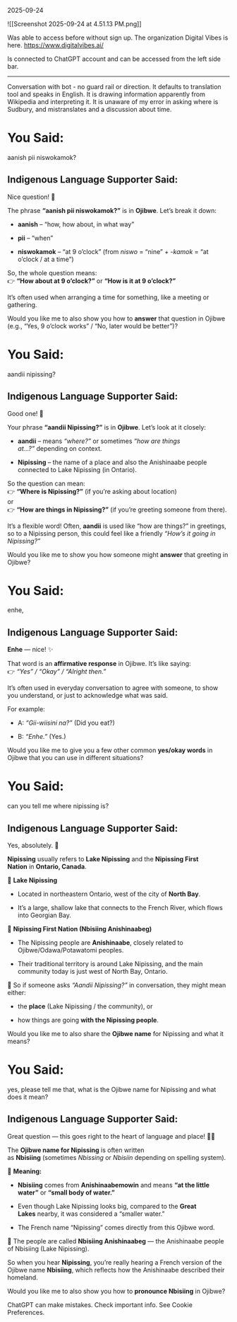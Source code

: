 2025-09-24

![[Screenshot 2025-09-24 at 4.51.13 PM.png]]

Was able to access before without sign up. The organization Digital Vibes is here. https://www.digitalvibes.ai/

Is connected to ChatGPT account and can be accessed from the left side bar.

----
 Conversation with bot - no guard rail or direction. It defaults to translation tool and speaks in English. It is drawing information apparently from Wikipedia and interpreting it. It is unaware of my error in asking where is Sudbury, and mistranslates and a discussion about time.

# You Said:

aanish pii niswokamok?

## Indigenous Language Supporter Said:

Nice question! 🙂

The phrase **“aanish pii niswokamok?”** is in **Ojibwe**. Let’s break it down:

- **aanish** – “how, how about, in what way”
    
- **pii** – “when”
    
- **niswokamok** – “at 9 o’clock” (from _niswo_ = “nine” + _-kamok_ = “at o’clock / at a time”)

So, the whole question means:  
👉 **“How about at 9 o’clock?”** or **“How is it at 9 o’clock?”**

It’s often used when arranging a time for something, like a meeting or gathering.

Would you like me to also show you how to **answer** that question in Ojibwe (e.g., “Yes, 9 o’clock works” / “No, later would be better”)?

# You Said:

aandii nipissing?

## Indigenous Language Supporter Said:

Good one! 👏

Your phrase **“aandii Nipissing?”** is in **Ojibwe**. Let’s look at it closely:

- **aandii** – means _“where?”_ or sometimes _“how are things at…?”_ depending on context.
    
- **Nipissing** – the name of a place and also the Anishinaabe people connected to Lake Nipissing (in Ontario).

So the question can mean:  
👉 **“Where is Nipissing?”** (if you’re asking about location)  
or  
👉 **“How are things in Nipissing?”** (if you’re greeting someone from there).

It’s a flexible word! Often, **aandii** is used like “how are things?” in greetings, so to a Nipissing person, this could feel like a friendly _“How’s it going in Nipissing?”_

Would you like me to show you how someone might **answer** that greeting in Ojibwe?

# You Said:

enhe,

## Indigenous Language Supporter Said:

**Enhe** — nice! ✨

That word is an **affirmative response** in Ojibwe. It’s like saying:  
👉 _“Yes” / “Okay” / “Alright then.”_

It’s often used in everyday conversation to agree with someone, to show you understand, or just to acknowledge what was said.

For example:

- A: _“Gii-wiisini na?”_ (Did you eat?)
    
- B: _“Enhe.”_ (Yes.)

Would you like me to give you a few other common **yes/okay words** in Ojibwe that you can use in different situations?

# You Said:

can you tell me where nipissing is?

## Indigenous Language Supporter Said:

Yes, absolutely. 🙂

**Nipissing** usually refers to **Lake Nipissing** and the **Nipissing First Nation** in **Ontario, Canada**.

🌊 **Lake Nipissing**

- Located in northeastern Ontario, west of the city of **North Bay**.
    
- It’s a large, shallow lake that connects to the French River, which flows into Georgian Bay.

👥 **Nipissing First Nation (Nbisiing Anishinaabeg)**

- The Nipissing people are **Anishinaabe**, closely related to Ojibwe/Odawa/Potawatomi peoples.
    
- Their traditional territory is around Lake Nipissing, and the main community today is just west of North Bay, Ontario.

📍 So if someone asks _“Aandii Nipissing?”_ in conversation, they might mean either:

- the **place** (Lake Nipissing / the community), or
    
- how things are going **with the Nipissing people**.

Would you like me to also share the **Ojibwe name** for Nipissing and what it means?

# You Said:

yes, please tell me that, what is the Ojibwe name for Nipissing and what does it mean?

## Indigenous Language Supporter Said:

Great question — this goes right to the heart of language and place! 🌊✨

The **Ojibwe name for Nipissing** is often written as **Nbisiing** (sometimes _Nbissing_ or _Nbisiin_ depending on spelling system).

🔎 **Meaning:**

- **Nbisiing** comes from **Anishinaabemowin** and means **“at the little water”** or **“small body of water.”**
    
- Even though Lake Nipissing looks big, compared to the **Great Lakes** nearby, it was considered a “smaller water.”
    
- The French name “Nipissing” comes directly from this Ojibwe word.

👥 The people are called **Nbisiing Anishinaabeg** — the Anishinaabe people of Nbisiing (Lake Nipissing).

So when you hear **Nipissing**, you’re really hearing a French version of the Ojibwe name **Nbisiing**, which reflects how the Anishinaabe described their homeland.

Would you like me to also show you how to **pronounce Nbisiing** in Ojibwe?

ChatGPT can make mistakes. Check important info. See Cookie Preferences.